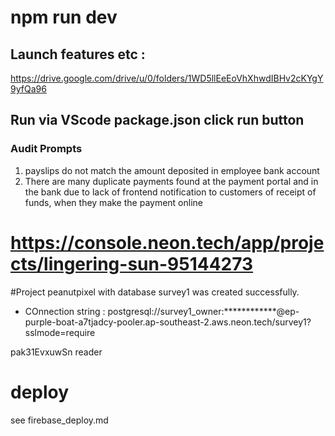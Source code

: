 
# npm run dev

## Launch features etc :
https://drive.google.com/drive/u/0/folders/1WD5llEeEoVhXhwdIBHv2cKYgY9yfQa96


## Run via VScode package.json click run button


### Audit Prompts
1. payslips do not match the amount deposited in employee bank account
2. There are many duplicate payments found at the payment portal and in the bank due to lack of frontend notification to customers of receipt of funds, when they make the payment online



# https://console.neon.tech/app/projects/lingering-sun-95144273
#Project peanutpixel with database survey1 was created successfully.
*  COnnection string : 
postgresql://survey1_owner:************@ep-purple-boat-a7tjadcy-pooler.ap-southeast-2.aws.neon.tech/survey1?sslmode=require

pak31EvxuwSn
reader

# deploy
 see firebase_deploy.md
 